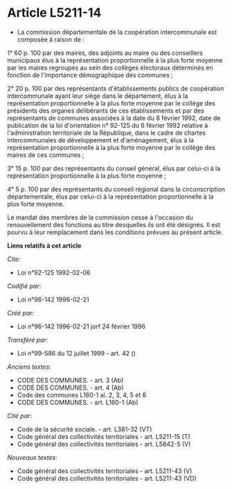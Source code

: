 # Article L5211-14

- La commission départementale de la coopération intercommunale est composée à raison de :

1° 60 p. 100 par des maires, des adjoints au maire ou des conseillers municipaux élus à la représentation proportionnelle à
la plus forte moyenne par les maires regroupés au sein des collèges électoraux déterminés en fonction de l'importance
démographique des communes ;

2° 20 p. 100 par des représentants d'établissements publics de coopération intercommunale ayant leur siège dans le
département, élus à la représentation proportionnelle à la plus forte moyenne par le collège des présidents des organes
délibérants de ces établissements et par des représentants de communes associées à la date du 8 février 1992, date de
publication de la loi d'orientation n° 92-125 du 6 février 1992 relative à l'administration territoriale de la République,
dans le cadre de chartes intercommunales de développement et d'aménagement, élus à la représentation proportionnelle à la
plus forte moyenne par le collège des maires de ces communes ;

3° 15 p. 100 par des représentants du conseil général, élus par celui-ci à la représentation proportionnelle à la plus forte
moyenne ;

4° 5 p. 100 par des représentants du conseil régional dans la circonscription départementale, élus par celui-ci à la
représentation proportionnelle à la plus forte moyenne.

Le mandat des membres de la commission cesse à l'occasion du renouvellement des fonctions au titre desquelles ils ont été
désignés. Il est pourvu à leur remplacement dans les conditions prévues au présent article.

**Liens relatifs à cet article**

_Cite_:

  - Loi n°92-125 1992-02-06

_Codifié par_:

  - Loi n°96-142 1996-02-21

_Créé par_:

  - Loi n°96-142 1996-02-21 jorf 24 février 1996

_Transféré par_:

  - Loi n°99-586 du 12 juillet 1999 - art. 42 ()

_Anciens textes_:

  - CODE DES COMMUNES. - art. 3 (Ab)
  - CODE DES COMMUNES. - art. 4 (Ab)
  - Code des communes L160-1 al. 2, 3, 4, 5 et 6
  - CODE DES COMMUNES. - art. L160-1 (Ab)

_Cité par_:

  - Code de la sécurité sociale. - art. L381-32 (VT)
  - Code général des collectivités territoriales - art. L5211-15 (T)
  - Code général des collectivités territoriales - art. L5842-5 (V)

_Nouveaux textes_:

  - Code général des collectivités territoriales - art. L5211-43 (V)
  - Code général des collectivités territoriales - art. L5211-43 (VD)
